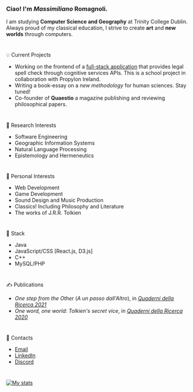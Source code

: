 ### Ciao! I'm *Massimiliano* Romagnoli.
I am studying **Computer Science and Geography** at Trinity College Dublin.  
Always proud of my classical education, I strive to create **art** and **new worlds** through computers.
#
💡 Current Projects
* Working on the frontend of a [full-stack application](https://github.com/MaxCunningham19/legal_spellcheck) that provides legal spell check through cognitive services APIs. This is a school project in collaboration with Propylon Ireland.
* Writing a book-essay on a *new methodology* for human sciences. Stay tuned!
* Co-founder of **Quaestio** a magazine publishing and reviewing philosophical papers.
#
🔬 Research Interests
* Software Engineering
* Geographic Information Systems
* Natural Language Processing
* Epistemology and Hermeneutics
#
🌱 Personal Interests
* Web Development
* Game Development
* Sound Design and Music Production
* Classics! Including Philosophy and Literature
* The works of J.R.R. Tolkien
#
🏢 Stack
* Java
* JavaScript/CSS [React.js, D3.js]
* C++
* MySQL/PHP
#
✍ Publications
* *One step from the Other* (*A un passo dall'Altro*), in [*Quaderni della Ricerca 2021*](https://www.loescher.it/dettaglio/opera/O_3880/57--Affetti-e-legami--Forme-della-comunit--)
* *One word, one world: Tolkien's secret vice*, in [*Quaderni della Ricerca 2020*](https://www.loescher.it/dettaglio/opera/O_3869)
#
📧 Contacts
* [Email](mailto:maxxromagnoli@gmail.com)
* [LinkedIn](https://www.linkedin.com/in/max-romagnoli-dublin/)
* [Discord](discordapp.com/users/315804417171521536)
#
[![My stats](https://github-readme-stats.vercel.app/api?username=max-romagnoli&count_private=true&show_icons=true&theme=noctis_minimus&hide=issues)](https://github.com/anuraghazra/github-readme-stats)
